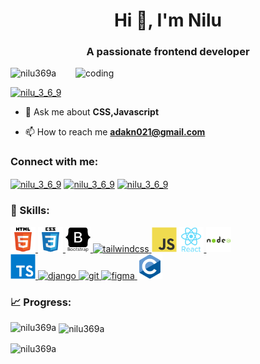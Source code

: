 
<h1 align="center">Hi 👋, I'm Nilu</h1>
<h3 align="center">A passionate frontend developer</h3>
<img align = "right" width = "400" src="https://i.pinimg.com/originals/54/e3/7d/54e37d8074ebcde1d96c77d7b2a7f310.gif" alt="coding">
<p align="left"> <img src="https://komarev.com/ghpvc/?username=nilu369a&label=Profile%20views&color=0e75b6&style=flat" alt="nilu369a" /> </p>

<p align="left"> <a href="https://twitter.com/nilu_3_6_9" target="blank"><img src="https://img.shields.io/twitter/follow/nilu_3_6_9?logo=twitter&style=for-the-badge" alt="nilu_3_6_9" /></a> </p>

- 💬 Ask me about **CSS,Javascript**

- 📫 How to reach me **adakn021@gmail.com**

<h3 align="left">Connect with me:</h3>
<p align="left">
<a href="https://dev.to/nilu_3_6_9" target="blank"><img align="center" src="https://raw.githubusercontent.com/rahuldkjain/github-profile-readme-generator/master/src/images/icons/Social/devto.svg" alt="nilu_3_6_9" height="30" width="40" /></a>
<a href="https://twitter.com/nilu_3_6_9" target="blank"><img align="center" src="https://raw.githubusercontent.com/rahuldkjain/github-profile-readme-generator/master/src/images/icons/Social/twitter.svg" alt="nilu_3_6_9" height="30" width="40" /></a>
<a href="https://instagram.com/nilu_3_6_9" target="blank"><img align="center" src="https://raw.githubusercontent.com/rahuldkjain/github-profile-readme-generator/master/src/images/icons/Social/instagram.svg" alt="nilu_3_6_9" height="30" width="40" /></a>
</p>

<h3 align="left">🎯 Skills:</h3>
<p align="left"> 
<a href="https://www.w3.org/html/" target="_blank" rel="noreferrer"> 
<img src="https://raw.githubusercontent.com/devicons/devicon/master/icons/html5/html5-original-wordmark.svg" alt="html5" width="40" height="40"/> </a> 
<a href="https://www.w3schools.com/css/" target="_blank" rel="noreferrer"> 
<img src="https://raw.githubusercontent.com/devicons/devicon/master/icons/css3/css3-original-wordmark.svg" alt="css3" width="40" height="40"/> </a> 
<a href="https://developer.mozilla.org/en-US/docs/Web/JavaScript" target="_blank" rel="noreferrer">
<a href="https://getbootstrap.com" target="_blank" rel="noreferrer"> 
<img src="https://raw.githubusercontent.com/devicons/devicon/master/icons/bootstrap/bootstrap-plain-wordmark.svg" alt="bootstrap" width="40" height="40"/> </a>
<a href="https://www.w3schools.com/tailwindcss/" target="_blank" rel="noreferrer"> 
<img src="https://www.vectorlogo.zone/logos/tailwindcss/tailwindcss-icon.svg" alt="tailwindcss" width="40" height="40"/> </a>
<img src="https://raw.githubusercontent.com/devicons/devicon/master/icons/javascript/javascript-original.svg" alt="javascript" width="40" height="40"/> </a> 
<a href="https://reactjs.org/" target="_blank" rel="noreferrer"> 
<img src="https://raw.githubusercontent.com/devicons/devicon/master/icons/react/react-original-wordmark.svg" alt="react" width="40" height="40"/> </a>  
<a href="https://nodejs.org" target="_blank" rel="noreferrer"> 
<img src="https://raw.githubusercontent.com/devicons/devicon/master/icons/nodejs/nodejs-original-wordmark.svg" alt="nodejs" width="40" height="40"/> </a> <br>
<a href="https://www.typescriptlang.org/" target="_blank" rel="noreferrer"> 
<img src="https://raw.githubusercontent.com/devicons/devicon/master/icons/typescript/typescript-original.svg" alt="typescript" width="40" height="40"/> </a> 
<a href="https://www.djangoproject.com/" target="_blank" rel="noreferrer"> 
<img src="https://cdn.worldvectorlogo.com/logos/django.svg" alt="django" width="40" height="40"/>
<a href="https://git-scm.com/" target="_blank" rel="noreferrer"> 
<img src="https://www.vectorlogo.zone/logos/git-scm/git-scm-icon.svg" alt="git" width="40" height="40"/> </a>
<a href="https://www.figma.com/" target="_blank" rel="noreferrer"> 
<img src="https://www.vectorlogo.zone/logos/figma/figma-icon.svg" alt="figma" width="40" height="40"/>
<a href = "https://www.cprogramming.com/" rel="nofollow">
<img src="https://raw.githubusercontent.com/devicons/devicon/master/icons/c/c-original.svg" alt="C" width="40" height="40" style="max-width: 100%;"> </a>
</p>

<h3 align = "left">📈 Progress:</h3>
   
<p><img align="left" src="https://github-readme-stats.vercel.app/api/top-langs?username=nilu369a&show_icons=true&locale=en&layout=compact" alt="nilu369a" /></p>

<p>&nbsp;<img align="center" src="https://github-readme-stats.vercel.app/api?username=nilu369a&show_icons=true&locale=en" alt="nilu369a" /></p>

<p><img align="center" src="https://github-readme-streak-stats.herokuapp.com/?user=nilu369a&" alt="nilu369a" /></p>
